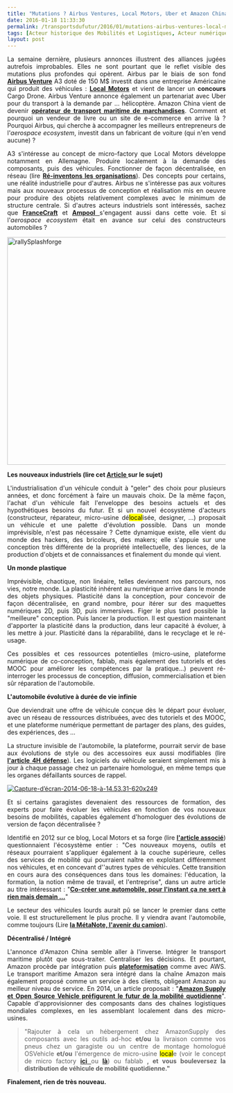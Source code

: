 ```yaml
---
title: "Mutations ? Airbus Ventures, Local Motors, Uber et Amazon China Freight"
date: 2016-01-18 11:33:30
permalink: /transportsdufutur/2016/01/mutations-airbus-ventures-local-motors-uber-et-amazon-china-freight.html
tags: [Acteur historique des Mobilités et Logistiques, Acteur numérique des Mobilités et des Logistiques, Amazon, art de la guerre, camion, Fabrique des mobilités, Infrastructure, logistique, open innovation, open source, plate-forme, Service de mobilité, Véhicule]
layout: post
---
```


<p style="text-align: justify;">La semaine dernière, plusieurs annonces illustrent des alliances jugées autrefois improbables. Elles ne sont pourtant que le reflet visible des mutations plus profondes qui opèrent. Airbus par le biais de son fond <a href="http://www.airbusgroup.com/int/en/news-media/press-releases/Airbus-Group/Financial_Communication/2016/01/20160117_airbus_group_silicon_valley.html" target="_blank"><strong>Airbus Venture</strong></a> A3 doté de 150 M$ investit dans une entreprise Américaine qui produit des véhicules : <a href="https://localmotors.com/" target="_blank"><strong>Local Motors</strong></a> et vient de lancer un <strong>concours</strong> Cargo Drone. Airbus Venture annonce également un partenariat avec Uber pour du transport à la demande par ... hélicoptère. Amazon China vient de devenir <a href="https://www.flexport.com/blog/amazon-ocean-freight-forwarder/" target="_blank"><strong>opérateur de transport maritime de marchandises</strong></a>. Comment et pourquoi un vendeur de livre ou un site de e-commerce en arrive là ? Pourquoi Airbus, qui cherche à accompagner les meilleurs entrepreneurs de l'<em>aerospace ecosystem</em>, investit dans un fabricant de voiture (qui n'en vend aucune) ?</p>

<p style="text-align: justify;">A3 s'intéresse au concept de micro-factory que Local Motors développe notamment en Allemagne. Produire localement à la demande des composants, puis des véhicules. Fonctionner de façon décentralisée, en réseau (lire <a href="http://transportsdufutur.ademe.fr/2015/05/reinventons-les-organisations.html" target="_blank"><strong>Ré-inventons les organisations</strong></a>). Des concepts pour certains, une réalité industrielle pour d'autres. Airbus ne s'intéresse pas aux voitures mais aux nouveaux processus de conception et réalisation mis en oeuvre pour produire des objets relativement complexes avec le minimum de structure centrale. Si d'autres acteurs industriels sont intéressés, sachez que <a href="http://www.francecraft.fr/" target="_blank"><strong>FranceCraft</strong></a> et <a href="http://ampool.fr/" target="_blank"><strong>Ampool</strong> </a>s'engagent aussi dans cette voie. Et si l'<em>aerospace ecosystem</em> était en avance sur celui des constructeurs automobiles ?</p>

<p style="text-align: justify;"><a href="http://transportsdufutur.ademe.fr/wp-content/uploads/sites/6/2016/01/rallySplashforge.jpg"><img class="aligncenter wp-image-4139 size-large" src="http://transportsdufutur.ademe.fr/wp-content/uploads/sites/6/2016/01/rallySplashforge-1024x525.jpg" alt="rallySplashforge" width="1024" height="525" /></a></p>

<p style="text-align: justify;"><!--more--></p>

<p style="text-align: justify;"><strong>Les nouveaux industriels (lire cet <a href="http://transportsdufutur.ademe.fr/2014/10/ne-plus-vouloir-decider-mais-permettre-simplifier-rendre-possible.html" target="_blank">Article </a>sur le sujet)</strong></p>

<p style="text-align: justify;">L'industrialisation d'un véhicule conduit à "geler" des choix pour plusieurs années, et donc forcément à faire un mauvais choix. De la même façon, l'achat d'un véhicule fait l'enveloppe des besoins actuels et des hypothétiques besoins du futur. Et si un nouvel écosystème d'acteurs (constructeur, réparateur, micro-usine dé<mark class="hilite term-0">local</mark>isée, designer, …) proposait un véhicule et une palette d'évolution possible. Dans un monde imprévisible, n'est pas nécessaire ? Cette dynamique existe, elle vient du monde des hackers, des bricoleurs, des makers; elle s'appuie sur une conception très différente de la propriété intellectuelle, des liences, de la production d'objets et de connaissances et finalement du monde qui vient.</p>

<p style="text-align: justify;"><strong>Un monde plastique</strong></p>

<p style="text-align: justify;">Imprévisible, chaotique, non linéaire, telles deviennent nos parcours, nos vies, notre monde. La plasticité inhérent au numérique arrive dans le monde des objets physiques. Plasticité dans la conception, pour concevoir de façon décentralisée, en grand nombre, pour itérer sur des maquettes numériques 2D, puis 3D, puis immersives. Figer le plus tard possible la "meilleure" conception. Puis lancer la production. Il est question maintenant d'apporter la plasticité dans la production, dans leur capacité à évoluer, à les mettre à jour. Plasticité dans la réparabilité, dans le recyclage et le ré-usage.</p>

<p style="text-align: justify;">Ces possibles et ces ressources potentielles (micro-usine, plateforme numérique de co-conception, fablab, mais également des tutoriels et des MOOC pour améliorer les compétences par la pratique…) peuvent ré-interroger les processus de conception, diffusion, commercialisation et bien sûr réparation de l'automobile.</p>

<p style="text-align: justify;"><strong>L'automobile évolutive à durée de vie infinie</strong></p>

<p style="text-align: justify;">Que deviendrait une offre de véhicule conçue dès le départ pour évoluer, avec un réseau de ressources distribuées, avec des tutoriels et des MOOC, et une plateforme numérique permettant de partager des plans, des guides, des expériences, des …</p>

<p style="text-align: justify;">La structure invisible de l'automobile, la plateforme, pourrait servir de base aux évolutions de style ou des accessoires eux aussi modifiables (lire <a href="http://transportsdufutur.ademe.fr/2014/06/4h-defense.html" target="_blank"><strong>l'article 4H défense</strong></a>). Les logiciels du véhicule seraient simplement mis à jour à chaque passage chez un partenaire homologué, en même temps que les organes défaillants sources de rappel.</p>

<p style="text-align: justify;"><a class="asset-img-link" href="http://transportsdufutur.ademe.fr/wp-content/uploads/sites/6/old/6a0120a66d2ad4970b01a73de4a972970d-pi.png"><img class="asset asset-image at-xid-6a0120a66d2ad4970b01a73de4a972970d image-full img-responsive aligncenter" title="Capture-d’écran-2014-06-18-à-14.53.31-620x249" src="http://transportsdufutur.ademe.fr/wp-content/uploads/sites/6/old/6a0120a66d2ad4970b01a73de4a972970d-800wi.png" alt="Capture-d’écran-2014-06-18-à-14.53.31-620x249" border="0" /></a></p>

<p style="text-align: justify;">Et si certains garagistes devenaient des ressources de formation, des experts pour faire évoluer les véhicules en fonction de vos nouveaux besoins de mobilités, capables également d'homologuer des évolutions de version de façon décentralisée ?</p>

<p style="text-align: justify;">Identifié en 2012 sur ce blog, Local Motors et sa forge (lire <a href="http://transportsdufutur.ademe.fr/2012/11/la-forge-1ere-communaute-open-source-dediee-aux-vehicules.html" target="_blank"><strong>l'article associé</strong></a>) questionnaient l'écosystème entier : "Ces nouveaux moyens, outils et réseaux pourraient s'appliquer également à la couche supérieure, celles des services de mobilité qui pourraient naître en exploitant différemment nos véhicules, et en concevant d''autres types de véhicules. Cette transition en cours aura des conséquences dans tous les domaines: l'éducation, la formation, la notion même de travail, et l'entreprise", dans un autre article au titre intéressant : "<a href="http://transportsdufutur.ademe.fr/2012/01/co-creer-une-automobile-pour-linstant-cela-ne-sert-a-rien-mais-demain.html" target="_blank"><strong>Co-créer une automobile, pour l'instant ça ne sert à rien mais demain ...</strong></a>"</p>

<p style="text-align: justify;">Le secteur des véhicules lourds aurait pû se lancer le premier dans cette voie. Il est structurellement le plus proche. Il y viendra avant l'automobile, comme toujours (Lire <a href="http://transportsdufutur.ademe.fr/2013/07/metanote-16-lavenir-du-camion.html" target="_blank"><strong>la MétaNote, l'avenir du camion</strong></a>).</p>

<p style="text-align: justify;"><strong>Décentralisé / Intégré</strong></p>

<p style="text-align: justify;">L'annonce d'Amazon China semble aller à l'inverse. Intégrer le transport maritime plutôt que sous-traiter. Centraliser les décisions. Et pourtant, Amazon procède par intégration puis <a href="http://www.merkapt.com/entrepreneuriat/strategie/the-automotive-industry-is-the-new-nokia-11908" target="_blank"><strong>plateformisation</strong></a> comme avec AWS. Le transport maritime Amazon sera intégré dans la chaîne Amazon mais également proposé comme un service à des clients, obligeant Amazon au meilleur niveau de service. En 2014, un article proposait : "<a href="http://transportsdufutur.ademe.fr/2014/05/amazon-supply-et-os-vehicle-prefigurent-le-futur-de-la-mobilite-quotidienne.html" target="_blank"><strong>Amazon Supply et Open Source Vehicle préfigurent le futur de la mobilité quotidienne</strong></a>". Capable d'approvisionner des composants dans des chaînes logistiques mondiales complexes, en les assemblant localement dans des micro-usines.</p>



<blockquote>

<p style="text-align: justify;">"Rajouter à cela un hébergement chez AmazonSupply des composants avec les outils ad-hoc <strong>et/ou</strong> la livraison comme vos pneus chez un garagiste ou un centre de montage homologué OSVehicle <strong>et/ou</strong> l'émergence de micro-usine <mark class="hilite term-0">local</mark>e (voir le concept de micro factory <a href="https://localmotors.com/microfactory/" target="_blank"><strong>ici</strong> </a>ou <a href="http://www.businesswire.com/news/home/20140416005742/en/Innovation-Acceleration-GE-Selects-Louisville-Micro-factory#.U3DwqNJA1MM" target="_blank"><strong>là</strong></a>) ou fablab <strong>, et vous bouleversez la distribution de véhicule de mobilité quotidienne."</strong></p>

</blockquote>

<strong>Finalement, rien de très nouveau.</strong>
